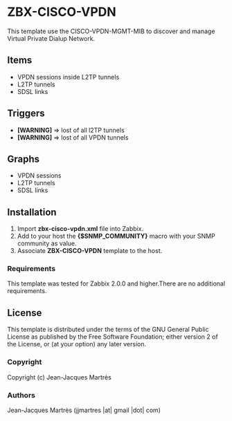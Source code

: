 ZBX-CISCO-VPDN
==============

This template use the CISCO-VPDN-MGMT-MIB to discover and manage Virtual Private Dialup Network.

Items
-----

  * VPDN sessions inside L2TP tunnels
  * L2TP tunnels
  * SDSL links

Triggers
--------

  * **[WARNING]** => lost of all l2TP tunnels
  * **[WARNING]** => lost of all VPDN tunnels

Graphs
------

  * VPDN sessions
  * L2TP tunnels
  * SDSL links

Installation
------------

1. Import **zbx-cisco-vpdn.xml** file into Zabbix.
2. Add to your host the **{$SNMP_COMMUNITY}** macro with your SNMP community as value.
3. Associate **ZBX-CISCO-VPDN** template to the host.
 
### Requirements

This template was tested for Zabbix 2.0.0 and higher.There are no additional requirements.

License
-------

This template is distributed under the terms of the GNU General Public License as published by the Free Software Foundation; either version 2 of the  License, or (at your option) any later version.

### Copyright

  Copyright (c) Jean-Jacques Martrès

### Authors
  
  Jean-Jacques Martrès
  (jjmartres |at| gmail |dot| com)
